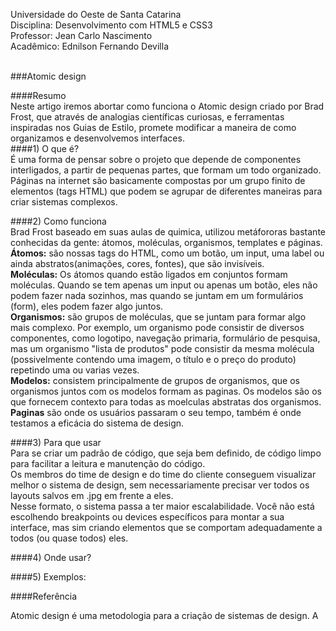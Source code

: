 Universidade do Oeste de Santa Catarina<br/>
Disciplina: Desenvolvimento com HTML5 e CSS3<br/>
Professor: Jean Carlo Nascimento<br/>
Acadêmico: Ednilson Fernando Devilla<br/><br/>

###Atomic design<br/>

####Resumo<br/>
Neste artigo iremos abortar  como funciona o Atomic design criado por Brad Frost, que através de analogias científicas curiosas, e ferramentas inspiradas nos Guias de Estilo, promete modificar a maneira de como organizamos e desenvolvemos interfaces.<br/>
####1) O que é?<br/>
É uma forma de pensar sobre o projeto que depende de componentes interligados, a partir de pequenas partes, que formam um todo organizado. Páginas na internet são basicamente compostas por um grupo finito de elementos (tags HTML) que podem se agrupar de diferentes maneiras para criar sistemas complexos.<br/>

####2) Como funciona<br/>
Brad Frost baseado em suas aulas de quimica, utilizou metáfororas bastante conhecidas da gente: átomos, moléculas, organismos, templates e páginas.<br>
**Átomos:** são nossas tags do HTML, como um botão, um input, uma label ou ainda abstratos(animações, cores, fontes), que são invisíveis.<br/>
**Moléculas:** Os átomos quando estão ligados em conjuntos formam moléculas. Quando se tem apenas um input ou apenas um botão, eles não podem fazer nada sozinhos, mas quando se juntam em um formulários (form), eles podem fazer algo juntos.<br/>
**Organismos:** são grupos de moléculas, que se juntam para formar algo mais complexo. Por exemplo, um organismo pode consistir de diversos componentes, como logotipo, navegação primaria, formulário de pesquisa, mas um organismo "lista de produtos" pode consistir da mesma molécula (possivelmente contendo uma imagem, o título e o preço do produto) repetindo uma ou varias vezes.<br/>
**Modelos:** consistem principalmente de grupos de organismos, que os organismos juntos com os modelos formam as paginas. Os modelos são os que fornecem contexto para todas as moelculas abstratas dos organismos.<br/>
**Paginas** são onde os usuários passaram o seu tempo, também é onde testamos a eficácia do sistema de design.<br/> 

####3) Para que usar<br/>
Para se criar um padrão de código, que seja bem definido, de código limpo para facilitar a leitura e manutenção do código.<br/>
Os membros do time de design e do time do cliente conseguem visualizar melhor o sistema de design, sem necessariamente precisar ver todos os layouts salvos em .jpg em frente a eles.<br/>
Nesse formato, o sistema passa a ter maior escalabilidade. Você não está escolhendo breakpoints ou devices específicos para montar a sua interface, mas sim criando elementos que se comportam adequadamente a todos (ou quase todos) eles.<br/>

####4) Onde usar?<br/>

####5) Exemplos:<br/>

####Referência<br/>

Atomic design é uma metodologia para a criação de sistemas de design. A


